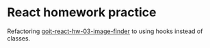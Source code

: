 # React homework practice

Refactoring [goit-react-hw-03-image-finder](https://github.com/dolphin-vr/goit-react-hw-03-image-finder) to using hooks instead of classes.
